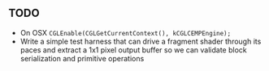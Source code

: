TODO
----

* On OSX `CGLEnable(CGLGetCurrentContext(), kCGLCEMPEngine);`
* Write a simple test harness that can drive a fragment shader through its paces and extract a 1x1 pixel output buffer
  so we can validate block serialization and primitive operations
